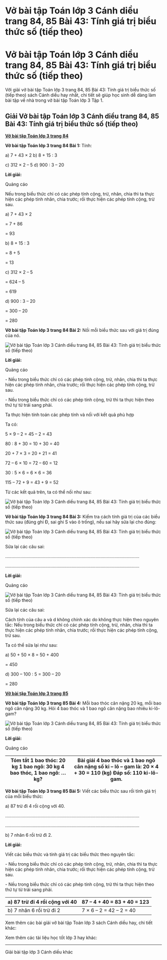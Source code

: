 # Vở bài tập Toán lớp 3 Cánh diều trang 84, 85 Bài 43: Tính giá trị biểu thức số (tiếp theo)

# Vở bài tập Toán lớp 3 Cánh diều trang 84, 85 Bài 43: Tính giá trị biểu thức số (tiếp theo)

Với giải vở bài tập Toán lớp 3 trang 84, 85 Bài 43: Tính giá trị biểu thức số (tiếp theo) sách Cánh diều hay nhất, chi tiết sẽ giúp học sinh dễ dàng làm bài tập về nhà trong vở bài tập Toán lớp 3 Tập 1.

## Giải Vở bài tập Toán lớp 3 Cánh diều trang 84, 85 Bài 43: Tính giá trị biểu thức số (tiếp theo)

[**Vở bài tập Toán lớp 3 trang 84**](https://vietjack.com/vbt-toan-3-cd/vbt-toan-lop-3-trang-84-tap-1.jsp)

**Vở bài tập Toán lớp 3 trang 84 Bài 1:** Tính:

a) 7 + 43 × 2 b) 8 + 15 : 3

c) 312 × 2 – 5 d) 900 : 3 – 20 

**Lời giải:**

Quảng cáo

Nếu trong biểu thức chỉ có các phép tính cộng, trừ, nhân, chia thì ta thực hiện các phép tính nhân, chia trước; rồi thực hiện các phép tính cộng, trừ sau. 

a) 7 + 43 × 2 

= 7 + 86 

= 93

b) 8 + 15 : 3 

= 8 + 5 

= 13

c) 312 × 2 – 5 

= 624 – 5 

= 619 

d) 900 : 3 – 20 

= 300 – 20 

= 280

**Vở bài tập Toán lớp 3 trang 84 Bài 2:** Nối mỗi biểu thức sau với giá trị đúng của nó.

![Vở bài tập Toán lớp 3 Cánh diều trang 84, 85 Bài 43: Tính giá trị biểu thức số \(tiếp theo\)](https://vietjack.com/vbt-toan-3-cd/images/tinh-gia-tri-cua-bieu-thuc-so-tiep-theo-trang-84-143884.PNG)

**Lời giải:**

Quảng cáo

\- Nếu trong biểu thức chỉ có các phép tính cộng, trừ, nhân, chia thì ta thực hiện các phép tính nhân, chia trước; rồi thực hiện các phép tính cộng, trừ sau.

\- Nếu trong biểu thức chỉ có các phép tính cộng, trừ thì ta thực hiện theo thứ tự từ trái sang phải. 

Ta thực hiện tính toán các phép tính và nối với kết quả phù hợp

Ta có: 

5 × 9 – 2 = 45 – 2 = 43

80 : 8 + 30 = 10 + 30 = 40

20 + 7 × 3 = 20 + 21 = 41

72 – 6 × 10 = 72 – 60 = 12

30 : 5 × 6 = 6 × 6 = 36 

115 – 72 + 9 = 43 + 9 = 52

Từ các kết quả trên, ta có thể nối như sau: 

![Vở bài tập Toán lớp 3 Cánh diều trang 84, 85 Bài 43: Tính giá trị biểu thức số \(tiếp theo\)](https://vietjack.com/vbt-toan-3-cd/images/tinh-gia-tri-cua-bieu-thuc-so-tiep-theo-trang-84-143885.PNG)

**Vở bài tập Toán lớp 3 trang 84 Bài 3:** Kiểm tra cách tính giá trị của các biểu thức sau (đúng ghi Đ, sai ghi S vào ô trống), nếu sai hãy sửa lại cho đúng:

![Vở bài tập Toán lớp 3 Cánh diều trang 84, 85 Bài 43: Tính giá trị biểu thức số \(tiếp theo\)](https://vietjack.com/vbt-toan-3-cd/images/tinh-gia-tri-cua-bieu-thuc-so-tiep-theo-trang-84-143883.PNG)

Sửa lại các câu sai:

……………………………………………………………………………………………..

……………………………………………………………………………………………..

**Lời giải:**

Quảng cáo

![Vở bài tập Toán lớp 3 Cánh diều trang 84, 85 Bài 43: Tính giá trị biểu thức số \(tiếp theo\)](https://vietjack.com/vbt-toan-3-cd/images/tinh-gia-tri-cua-bieu-thuc-so-tiep-theo-trang-84-143882.PNG)

Sửa lại các câu sai:

Cách tính của câu a và d không chính xác do không thực hiện theo nguyên tắc: Nếu trong biểu thức chỉ có các phép tính cộng, trừ, nhân, chia thì ta thực hiện các phép tính nhân, chia trước; rồi thực hiện các phép tính cộng, trừ sau.

Ta có thể sửa lại như sau:

a) 50 + 50 × 8 = 50 + 400 

= 450

d) 300 – 100 : 5 = 300 – 20 

= 280

[**Vở bài tập Toán lớp 3 trang 85**](https://vietjack.com/vbt-toan-3-cd/vbt-toan-lop-3-trang-85-tap-1.jsp)

**Vở bài tập Toán lớp 3 trang 85 Bài 4:** Mỗi bao thóc cân nặng 20 kg, mỗi bao ngô cân nặng 30 kg. Hỏi 4 bao thóc và 1 bao ngô cân nặng bao nhiêu ki-lô-gam?

![Vở bài tập Toán lớp 3 Cánh diều trang 84, 85 Bài 43: Tính giá trị biểu thức số \(tiếp theo\)](https://vietjack.com/vbt-toan-3-cd/images/tinh-gia-tri-cua-bieu-thuc-so-tiep-theo-trang-84-143886.PNG)

**Lời giải:**

Quảng cáo

Tóm tắt 1 bao thóc: 20 kg 1 bao ngô: 30 kg 4 bao thóc, 1 bao ngô: … kg? |  Bài giải 4 bao thóc và 1 bao ngô cân nặng số ki – lô – gam là: 20 × 4 + 30 = 110 (kg) Đáp số: 110 ki-lô-gam.  
---|---  
  
**Vở bài tập Toán lớp 3 trang 85 Bài 5:** Viết các biểu thức sau rồi tính giá trị của mỗi biểu thức:

a) 87 trừ đi 4 rồi cộng với 40.

……………………………………………………………………………………………..

……………………………………………………………………………………………..

b) 7 nhân 6 rồi trừ đi 2.

**Lời giải:**

Viết các biểu thức và tính giá trị các biểu thức theo nguyên tắc:

\- Nếu trong biểu thức chỉ có các phép tính cộng, trừ, nhân, chia thì ta thực hiện các phép tính nhân, chia trước; rồi thực hiện các phép tính cộng, trừ sau.

\- Nếu trong biểu thức chỉ có các phép tính cộng, trừ thì ta thực hiện theo thứ tự từ trái sang phải. 

a) 87 trừ đi 4 rồi cộng với 40 | 87 – 4 + 40 = 83 + 40 = 123  
---|---  
b) 7 nhân 6 rồi trừ đi 2 | 7 × 6 – 2 = 42 – 2 = 40  
  
Xem thêm các bài giải vở bài tập Toán lớp 3 sách Cánh diều hay, chi tiết khác:

Xem thêm các tài liệu học tốt lớp 3 hay khác:

* * *

Giải bài tập lớp 3 Cánh diều khác
